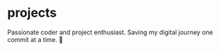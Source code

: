 # projects
Passionate coder and project enthusiast. Saving my digital journey one commit at a time. 🚀
